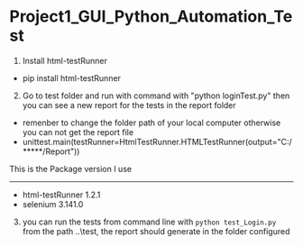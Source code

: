 # Project1_GUI_Python_Automation_Test

1. Install html-testRunner
* pip install html-testRunner

2. Go to test folder and run with command with "python loginTest.py" then you can see a new report for the tests in the report folder
* remenber to change the folder path of your local computer otherwise you can not get the report file
* unittest.main(testRunner=HtmlTestRunner.HTMLTestRunner(output="C:/*****/Report"))


This is the Package version I use
****************************************************************************************************

* html-testRunner 1.2.1
* selenium        3.141.0


3. you can run the tests from command line with `python test_Login.py` from the path ..\test, the report should generate in the folder configured
